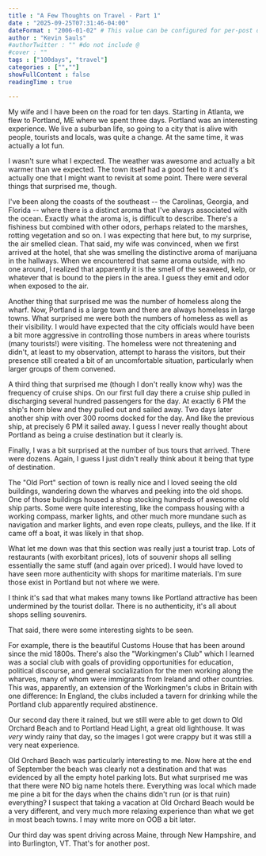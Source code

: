 ```yaml
---
title : "A Few Thoughts on Travel - Part 1"
date : "2025-09-25T07:31:46-04:00"
dateFormat : "2006-01-02" # This value can be configured for per-post date formatting
author : "Kevin Sauls"
#authorTwitter : "" #do not include @
#cover : ""
tags : ["100days", "travel"]
categories : ["",""]
showFullContent : false
readingTime : true

---
```


My wife and I have been on the road for ten days.  Starting in Atlanta, we flew to Portland, ME where we spent three days.  Portland was an interesting experience. We live a suburban life, so going to a city that is alive with people, tourists and locals, was quite a change.  At the same time, it was actually a lot fun.  

I wasn't sure what I expected. The weather was awesome and actually a bit warmer than we expected. The town itself had a good feel to it and it's actually one that I might want to revisit at some point. There were several things that surprised me, though.

I've been along the coasts of the southeast -- the Carolinas, Georgia, and Florida -- where there is a distinct aroma that I've always associated with the ocean.  Exactly what the aroma is, is difficult to describe.  There's a fishiness but combined with other odors, perhaps related to the marshes, rotting vegetation and so on.  I was expecting that here but, to my surprise, the air smelled clean.  That said, my wife was convinced, when we first arrived at the hotel, that she was smelling the distinctive aroma of marijuana in the hallways.  When we encountered that same aroma outside, with no one around, I realized that apparently it is the smell of the seaweed, kelp, or whatever that is bound to the piers in the area.  I guess they emit and odor when exposed to the air.


Another thing that surprised me was the number of homeless along the wharf. Now, Portland is a large town and there are always homeless in large towns.  What surprised me were both the numbers of homeless as well as their visibility. I would have expected that the city officials would have been a bit more aggressive in controlling those numbers in areas where tourists (many tourists!) were visiting. The homeless were not threatening and didn't, at least to my observation, attempt to harass the visitors, but their presence still created a bit of an uncomfortable situation, particularly when larger groups of them convened.

A third thing that surprised me (though I don't really know why) was the frequency of cruise ships. On our first full day there a cruise ship pulled in discharging several hundred passengers for the day. At exactly 6 PM the ship's horn blew and they pulled out and sailed away. Two days later another ship with over 300 rooms docked for the day. And like the previous ship, at precisely 6 PM it sailed away. I guess I never really thought about Portland as being a cruise destination but it clearly is.

Finally, I was a bit surprised at the number of bus tours that arrived. There were dozens. Again, I guess I just didn't really think about it being that type of destination.

The "Old Port" section of town is really nice and I loved seeing the old buildings, wandering down the wharves and peeking into the old shops. One of those buildings housed a shop stocking hundreds of awesome old ship parts. Some were quite interesting, like the compass housing with a working compass, marker lights, and other much more mundane such as navigation and marker lights, and even rope cleats, pulleys, and the like. If it came off a boat, it was likely in that shop. 

What let me down was that this section was really just a tourist trap.  Lots of restaurants (with exorbitant prices), lots of souvenir shops all selling essentially the same stuff (and again over priced). I would have loved to have seen more authenticity with shops for maritime materials. I'm sure those exist in Portland but not where we were. 

I think it's sad that what makes many towns like Portland attractive has been undermined by the tourist dollar. There is no authenticity, it's all about shops selling souvenirs.

That said, there were some interesting sights to be seen.  

For example, there is the beautiful Customs House that has been around since the mid 1800s. There's also the "Workingmen's Club" which I learned was a social club with goals of providing opportunities for education, political discourse, and general socialization for the men working along the wharves, many of whom were immigrants from Ireland and other countries. This was, apparently, an extension of the Workingmen's clubs in Britain with one difference: In England, the clubs included a tavern for drinking while the Portland club apparently required abstinence.

Our second day there it rained, but we still were able to get down to Old Orchard Beach and to Portland Head Light, a great old lighthouse. It was _very_ windy rainy that day, so the images I got were crappy but it was still a very neat experience.

Old Orchard Beach was particularly interesting to me. Now here at the end of September the beach was clearly not a destination and that was evidenced by all the empty hotel parking lots. But what surprised me was that there were NO big name hotels there. Everything was local which made me pine a bit for the days when the chains didn't run (or is that ruin) everything? I suspect that taking a vacation at Old Orchard Beach would be a very different, and very much more relaxing experience than what we get in most beach towns.  I may write more on OOB a bit later.

Our third day was spent driving across Maine, through New Hampshire, and into Burlington, VT.  That's for another post.
